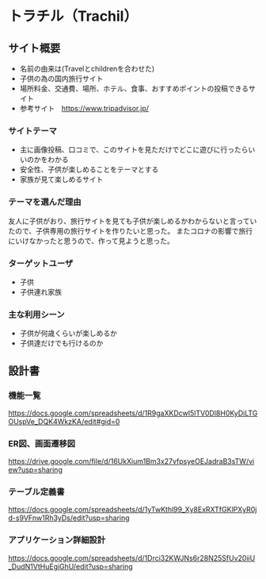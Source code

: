 # **トラチル（Trachil）**

## サイト概要
* 名前の由来は(Travelとchildrenを合わせた)
* 子供の為の国内旅行サイト
* 場所料金、交通費、場所、ホテル、食事、おすすめポイントの投稿できるサイト
* 参考サイト　https://www.tripadvisor.jp/


### サイトテーマ
* 主に画像投稿、口コミで、このサイトを見ただけでどこに遊びに行ったらいいのかをわかる
* 安全性、子供が楽しめることをテーマとする
* 家族が見て楽しめるサイト

### テーマを選んだ理由
友人に子供がおり、旅行サイトを見ても子供が楽しめるかわからないと言っていたので、子供専用の旅行サイトを作りたいと思った。
またコロナの影響で旅行にいけなかったと思うので、作って見ようと思った。

### ターゲットユーザ
* 子供
* 子供連れ家族

### 主な利用シーン
* 子供が何歳くらいが楽しめるか
* 子供達だけでも行けるのか

## 設計書
  ### 機能一覧
  https://docs.google.com/spreadsheets/d/1R9gaXKDcwI5lTV0Dl8H0KyDiLTGOUspVe_DQK4WkzKA/edit#gid=0

  ### ER図、画面遷移図
  https://drive.google.com/file/d/16UkXium1Bm3x27vfpsyeOEJadraB3sTW/view?usp=sharing

  ### テーブル定義書
  https://docs.google.com/spreadsheets/d/1yTwKthl99_Xy8ExRXTfGKlPXyR0jd-s9VFnw1Rh3yDs/edit?usp=sharing

  ### アプリケーション詳細設計
  https://docs.google.com/spreadsheets/d/1Drci32KWJNs6r28N25SfUv20iiU_DudN1VtHuEgiGhU/edit?usp=sharing
